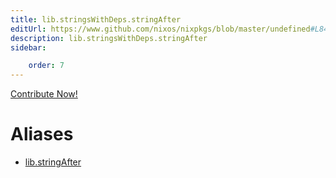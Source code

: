 ```yaml
---
title: lib.stringsWithDeps.stringAfter
editUrl: https://www.github.com/nixos/nixpkgs/blob/master/undefined#L84C17
description: lib.stringsWithDeps.stringAfter
sidebar:

    order: 7
---
```


<a href="https://www.github.com/nixos/nixpkgs/blob/master/undefined#L84C17">Contribute Now!</a>


# Aliases

- [lib.stringAfter](/nix-doc-comments/reference/lib/lib-stringafter)


